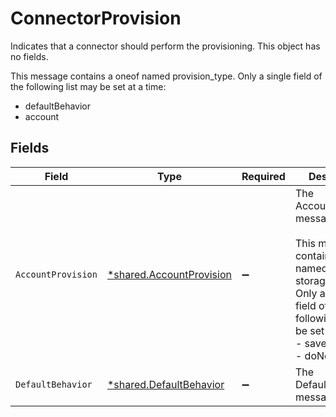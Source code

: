# ConnectorProvision

Indicates that a connector should perform the provisioning. This object has no fields.

This message contains a oneof named provision_type. Only a single field of the following list may be set at a time:
  - defaultBehavior
  - account



## Fields

| Field                                                                                                                                                                           | Type                                                                                                                                                                            | Required                                                                                                                                                                        | Description                                                                                                                                                                     |
| ------------------------------------------------------------------------------------------------------------------------------------------------------------------------------- | ------------------------------------------------------------------------------------------------------------------------------------------------------------------------------- | ------------------------------------------------------------------------------------------------------------------------------------------------------------------------------- | ------------------------------------------------------------------------------------------------------------------------------------------------------------------------------- |
| `AccountProvision`                                                                                                                                                              | [*shared.AccountProvision](../../../pkg/models/shared/accountprovision.md)                                                                                                      | :heavy_minus_sign:                                                                                                                                                              | The AccountProvision message.<br/><br/>This message contains a oneof named storage_type. Only a single field of the following list may be set at a time:<br/>  - saveToVault<br/>  - doNotSave<br/> |
| `DefaultBehavior`                                                                                                                                                               | [*shared.DefaultBehavior](../../../pkg/models/shared/defaultbehavior.md)                                                                                                        | :heavy_minus_sign:                                                                                                                                                              | The DefaultBehavior message.                                                                                                                                                    |